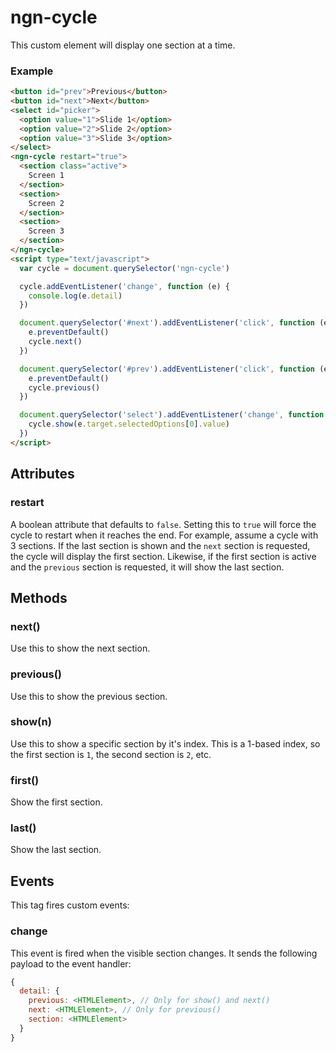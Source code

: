 # ngn-cycle

This custom element will display one section at a time.

### Example

```html
<button id="prev">Previous</button>
<button id="next">Next</button>
<select id="picker">
  <option value="1">Slide 1</option>
  <option value="2">Slide 2</option>
  <option value="3">Slide 3</option>
</select>
<ngn-cycle restart="true">
  <section class="active">
    Screen 1
  </section>
  <section>
    Screen 2
  </section>
  <section>
    Screen 3
  </section>
</ngn-cycle>
<script type="text/javascript">
  var cycle = document.querySelector('ngn-cycle')

  cycle.addEventListener('change', function (e) {
    console.log(e.detail)
  })

  document.querySelector('#next').addEventListener('click', function (e) {
    e.preventDefault()
    cycle.next()
  })

  document.querySelector('#prev').addEventListener('click', function (e) {
    e.preventDefault()
    cycle.previous()
  })

  document.querySelector('select').addEventListener('change', function (e) {
    cycle.show(e.target.selectedOptions[0].value)
  })
</script>
```

## Attributes

### restart

A boolean attribute that defaults to `false`. Setting this to `true` will force
the cycle to restart when it reaches the end. For example, assume a cycle with 3
sections. If the last section is shown and the `next` section is requested,
the cycle will display the first section. Likewise, if the first section is
active and the `previous` section is requested, it will show the last section.

## Methods

### next()

Use this to show the next section.

### previous()

Use this to show the previous section.

### show(n)

Use this to show a specific section by it's index. This is a 1-based index,
so the first section is `1`, the second section is `2`, etc.

### first()

Show the first section.

### last()

Show the last section.

## Events

This tag fires custom events:

### change

This event is fired when the visible section changes. It sends the following
payload to the event handler:

```js
{
  detail: {
    previous: <HTMLElement>, // Only for show() and next()
    next: <HTMLElement>, // Only for previous()
    section: <HTMLElement>
  }
}
```

